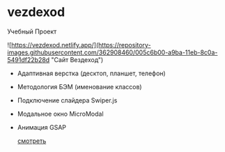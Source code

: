 # vezdexod
Учебный Проект


![https://vezdexod.netlify.app/](https://repository-images.githubusercontent.com/362908460/005c6b00-a9ba-11eb-8c0a-5491df22b28d "Сайт Вездеход")

- Адаптивная верстка (десктоп, планшет, телефон)
- Методология БЭМ (именование классов)
- Подключение слайдера Swiper.js
- Модальное окно MicroModal
- Анимация GSAP

  [смотреть](https://vezdexod.netlify.app/)
